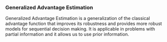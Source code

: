 

### Generalized Advantage Estimation

Generalized Advantage Estimation is a generalization of the classical advantage function that improves its robustness and provides more robust models for sequential decision making. It is applicable in problems with partial information and it allows us to use prior information.

 
